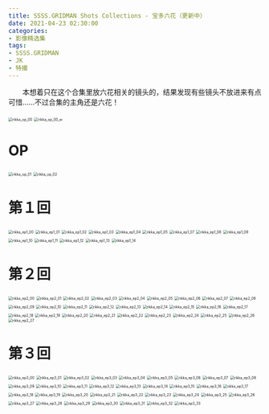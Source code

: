 ```yaml
---
title: SSSS.GRIDMAN Shots Collections - 宝多六花（更新中）
date: 2021-04-23 02:30:00
categories: 
- 影像精选集
tags: 
- SSSS.GRIDMAN
- JK
- 特撮
---
```


　　本想着只在这个合集里放六花相关的镜头的，结果发现有些镜头不放进来有点可惜……不过合集的主角还是六花！

<img src="https://raw.githubusercontent.com/toshiko0o/image-host/master/rikka_op_00.jpeg" alt="rikka_op_00" style="zoom:50%;" />

<img src="https://raw.githubusercontent.com/toshiko0o/image-host/master/rikka_op_00_w.jpeg" alt="rikka_op_00_w" style="zoom:50%;" />

<!--more-->

# OP

<img src="https://raw.githubusercontent.com/toshiko0o/image-host/master/rikka_op_01.jpeg" alt="rikka_op_01" style="zoom:50%;" />

<img src="https://raw.githubusercontent.com/toshiko0o/image-host/master/rikka_op_02.jpeg" alt="rikka_op_02" style="zoom:50%;" />

# 第１回

<img src="https://raw.githubusercontent.com/toshiko0o/image-host/master/rikka_ep1_00.jpeg" alt="rikka_ep1_00" style="zoom:50%;" />

<img src="https://raw.githubusercontent.com/toshiko0o/image-host/master/rikka_ep1_01.jpeg" alt="rikka_ep1_01" style="zoom:50%;" />

<img src="https://raw.githubusercontent.com/toshiko0o/image-host/master/rikka_ep1_02.jpeg" alt="rikka_ep1_02" style="zoom:50%;" />

<img src="https://raw.githubusercontent.com/toshiko0o/image-host/master/rikka_ep1_03.jpeg" alt="rikka_ep1_03" style="zoom:50%;" />

<img src="https://raw.githubusercontent.com/toshiko0o/image-host/master/rikka_ep1_04.jpeg" alt="rikka_ep1_04" style="zoom:50%;" />

<img src="https://raw.githubusercontent.com/toshiko0o/image-host/master/rikka_ep1_05.jpeg" alt="rikka_ep1_05" style="zoom:50%;" />

<img src="https://raw.githubusercontent.com/toshiko0o/image-host/master/rikka_ep1_07.jpeg" alt="rikka_ep1_07" style="zoom:50%;" />

<img src="https://raw.githubusercontent.com/toshiko0o/image-host/master/rikka_ep1_08.jpeg" alt="rikka_ep1_08" style="zoom:50%;" />

<img src="https://raw.githubusercontent.com/toshiko0o/image-host/master/rikka_ep1_09.jpeg" alt="rikka_ep1_09" style="zoom:50%;" />

<img src="https://raw.githubusercontent.com/toshiko0o/image-host/master/rikka_ep1_10.jpeg" alt="rikka_ep1_10" style="zoom:50%;" />

<img src="https://raw.githubusercontent.com/toshiko0o/image-host/master/rikka_ep1_11.jpeg" alt="rikka_ep1_11" style="zoom:50%;" />

<img src="https://raw.githubusercontent.com/toshiko0o/image-host/master/rikka_ep1_12.jpeg" alt="rikka_ep1_12" style="zoom:50%;" />

<img src="https://raw.githubusercontent.com/toshiko0o/image-host/master/rikka_ep1_13.jpeg" alt="rikka_ep1_13" style="zoom:50%;" />

<img src="https://raw.githubusercontent.com/toshiko0o/image-host/master/rikka_ep1_14.jpeg" alt="rikka_ep1_14" style="zoom:50%;" />

# 第２回

<img src="https://raw.githubusercontent.com/toshiko0o/image-host/master/rikka_ep2_00.jpeg" alt="rikka_ep2_00" style="zoom:50%;" />

<img src="https://raw.githubusercontent.com/toshiko0o/image-host/master/rikka_ep2_01.jpeg" alt="rikka_ep2_01" style="zoom:50%;" />

<img src="https://raw.githubusercontent.com/toshiko0o/image-host/master/rikka_ep2_02.jpeg" alt="rikka_ep2_02" style="zoom:50%;" />

<img src="https://raw.githubusercontent.com/toshiko0o/image-host/master/rikka_ep2_03.jpeg" alt="rikka_ep2_03" style="zoom:50%;" />

<img src="https://raw.githubusercontent.com/toshiko0o/image-host/master/rikka_ep2_04.jpeg" alt="rikka_ep2_04" style="zoom:50%;" />

<img src="https://raw.githubusercontent.com/toshiko0o/image-host/master/rikka_ep2_05.jpeg" alt="rikka_ep2_05" style="zoom:50%;" />

<img src="https://raw.githubusercontent.com/toshiko0o/image-host/master/rikka_ep2_06.jpeg" alt="rikka_ep2_06" style="zoom:50%;" />

<img src="https://raw.githubusercontent.com/toshiko0o/image-host/master/rikka_ep2_07.jpeg" alt="rikka_ep2_07" style="zoom:50%;" />

<img src="https://raw.githubusercontent.com/toshiko0o/image-host/master/rikka_ep2_08.jpeg" alt="rikka_ep2_08" style="zoom:50%;" />

<img src="https://raw.githubusercontent.com/toshiko0o/image-host/master/rikka_ep2_09.jpeg" alt="rikka_ep2_09" style="zoom:50%;" />

<img src="https://raw.githubusercontent.com/toshiko0o/image-host/master/rikka_ep2_10.jpeg" alt="rikka_ep2_10" style="zoom:50%;" />

<img src="https://raw.githubusercontent.com/toshiko0o/image-host/master/rikka_ep2_11.jpeg" alt="rikka_ep2_11" style="zoom:50%;" />

<img src="https://raw.githubusercontent.com/toshiko0o/image-host/master/rikka_ep2_12.jpeg" alt="rikka_ep2_12" style="zoom:50%;" />

<img src="https://raw.githubusercontent.com/toshiko0o/image-host/master/rikka_ep2_13.jpeg" alt="rikka_ep2_13" style="zoom:50%;" />

<img src="https://raw.githubusercontent.com/toshiko0o/image-host/master/rikka_ep2_14.jpeg" alt="rikka_ep2_14" style="zoom:50%;" />

<img src="https://raw.githubusercontent.com/toshiko0o/image-host/master/rikka_ep2_15.jpeg" alt="rikka_ep2_15" style="zoom:50%;" />

<img src="https://raw.githubusercontent.com/toshiko0o/image-host/master/rikka_ep2_16.jpeg" alt="rikka_ep2_16" style="zoom:50%;" />

<img src="https://raw.githubusercontent.com/toshiko0o/image-host/master/rikka_ep2_17.jpeg" alt="rikka_ep2_17" style="zoom:50%;" />

<img src="https://raw.githubusercontent.com/toshiko0o/image-host/master/rikka_ep2_18.jpeg" alt="rikka_ep2_18" style="zoom:50%;" />

<img src="https://raw.githubusercontent.com/toshiko0o/image-host/master/rikka_ep2_19.jpeg" alt="rikka_ep2_19" style="zoom:50%;" />

<img src="https://raw.githubusercontent.com/toshiko0o/image-host/master/rikka_ep2_20.jpeg" alt="rikka_ep2_20" style="zoom:50%;" />

<img src="https://raw.githubusercontent.com/toshiko0o/image-host/master/rikka_ep2_21.jpeg" alt="rikka_ep2_21" style="zoom:50%;" />

<img src="https://raw.githubusercontent.com/toshiko0o/image-host/master/rikka_ep2_22.jpeg" alt="rikka_ep2_22" style="zoom:50%;" />

<img src="https://raw.githubusercontent.com/toshiko0o/image-host/master/rikka_ep2_23.jpeg" alt="rikka_ep2_23" style="zoom:50%;" />

<img src="https://raw.githubusercontent.com/toshiko0o/image-host/master/rikka_ep2_24.jpeg" alt="rikka_ep2_24" style="zoom:50%;" />

<img src="https://raw.githubusercontent.com/toshiko0o/image-host/master/rikka_ep2_25.jpeg" alt="rikka_ep2_25" style="zoom:50%;" />

<img src="https://raw.githubusercontent.com/toshiko0o/image-host/master/rikka_ep2_26.jpeg" alt="rikka_ep2_26" style="zoom:50%;" />

<img src="https://raw.githubusercontent.com/toshiko0o/image-host/master/rikka_ep2_27.jpeg" alt="rikka_ep2_27" style="zoom:50%;" />

# 第３回

<img src="https://raw.githubusercontent.com/toshiko0o/image-host/master/rikka_ep3_00.jpeg" alt="rikka_ep3_00" style="zoom:50%;" />

<img src="https://raw.githubusercontent.com/toshiko0o/image-host/master/rikka_ep3_01.jpeg" alt="rikka_ep3_01" style="zoom:50%;" />

<img src="https://raw.githubusercontent.com/toshiko0o/image-host/master/rikka_ep3_02.jpeg" alt="rikka_ep3_02" style="zoom:50%;" />

<img src="https://raw.githubusercontent.com/toshiko0o/image-host/master/rikka_ep3_03.jpeg" alt="rikka_ep3_03" style="zoom:50%;" />

<img src="https://raw.githubusercontent.com/toshiko0o/image-host/master/rikka_ep3_04.jpeg" alt="rikka_ep3_04" style="zoom:50%;" />

<img src="https://raw.githubusercontent.com/toshiko0o/image-host/master/rikka_ep3_05.jpeg" alt="rikka_ep3_05" style="zoom:50%;" />

<img src="https://raw.githubusercontent.com/toshiko0o/image-host/master/rikka_ep3_06.jpeg" alt="rikka_ep3_06" style="zoom:50%;" />

<img src="https://raw.githubusercontent.com/toshiko0o/image-host/master/rikka_ep3_07.jpeg" alt="rikka_ep3_07" style="zoom:50%;" />

<img src="https://raw.githubusercontent.com/toshiko0o/image-host/master/rikka_ep3_08.jpeg" alt="rikka_ep3_08" style="zoom:50%;" />

<img src="https://raw.githubusercontent.com/toshiko0o/image-host/master/rikka_ep3_09.jpeg" alt="rikka_ep3_09" style="zoom:50%;" />

<img src="https://raw.githubusercontent.com/toshiko0o/image-host/master/rikka_ep3_10.jpeg" alt="rikka_ep3_10" style="zoom:50%;" />

<img src="https://raw.githubusercontent.com/toshiko0o/image-host/master/rikka_ep3_11.jpeg" alt="rikka_ep3_11" style="zoom:50%;" />

<img src="https://raw.githubusercontent.com/toshiko0o/image-host/master/rikka_ep3_12.jpeg" alt="rikka_ep3_12" style="zoom:50%;" />

<img src="https://raw.githubusercontent.com/toshiko0o/image-host/master/rikka_ep3_13.jpeg" alt="rikka_ep3_13" style="zoom:50%;" />

<img src="https://raw.githubusercontent.com/toshiko0o/image-host/master/rikka_ep3_14.jpeg" alt="rikka_ep3_14" style="zoom:50%;" />

<img src="https://raw.githubusercontent.com/toshiko0o/image-host/master/rikka_ep3_15.jpeg" alt="rikka_ep3_15" style="zoom:50%;" />

<img src="https://raw.githubusercontent.com/toshiko0o/image-host/master/rikka_ep3_16.jpeg" alt="rikka_ep3_16" style="zoom:50%;" />

<img src="https://raw.githubusercontent.com/toshiko0o/image-host/master/rikka_ep3_17.jpeg" alt="rikka_ep3_17" style="zoom:50%;" />

<img src="https://raw.githubusercontent.com/toshiko0o/image-host/master/rikka_ep3_18.jpeg" alt="rikka_ep3_18" style="zoom:50%;" />

<img src="https://raw.githubusercontent.com/toshiko0o/image-host/master/rikka_ep3_19.jpeg" alt="rikka_ep3_19" style="zoom:50%;" />

<img src="https://raw.githubusercontent.com/toshiko0o/image-host/master/rikka_ep3_20.jpeg" alt="rikka_ep3_20" style="zoom:50%;" />

<img src="https://raw.githubusercontent.com/toshiko0o/image-host/master/rikka_ep3_21.jpeg" alt="rikka_ep3_21" style="zoom:50%;" />

<img src="https://raw.githubusercontent.com/toshiko0o/image-host/master/rikka_ep3_22.jpeg" alt="rikka_ep3_22" style="zoom:50%;" />

<img src="https://raw.githubusercontent.com/toshiko0o/image-host/master/rikka_ep3_23.jpeg" alt="rikka_ep3_23" style="zoom:50%;" />

<img src="https://raw.githubusercontent.com/toshiko0o/image-host/master/rikka_ep3_24.jpeg" alt="rikka_ep3_24" style="zoom:50%;" />

<img src="https://raw.githubusercontent.com/toshiko0o/image-host/master/rikka_ep3_25.jpeg" alt="rikka_ep3_25" style="zoom:50%;" />

<img src="https://raw.githubusercontent.com/toshiko0o/image-host/master/rikka_ep3_26.jpeg" alt="rikka_ep3_26" style="zoom:50%;" />

<img src="https://raw.githubusercontent.com/toshiko0o/image-host/master/rikka_ep3_27.jpeg" alt="rikka_ep3_27" style="zoom:50%;" />

<img src="https://raw.githubusercontent.com/toshiko0o/image-host/master/rikka_ep3_28.jpeg" alt="rikka_ep3_28" style="zoom:50%;" />

<img src="https://raw.githubusercontent.com/toshiko0o/image-host/master/rikka_ep3_29.jpeg" alt="rikka_ep3_29" style="zoom:50%;" />

<img src="https://raw.githubusercontent.com/toshiko0o/image-host/master/rikka_ep3_30.jpeg" alt="rikka_ep3_30" style="zoom:50%;" />

<img src="https://raw.githubusercontent.com/toshiko0o/image-host/master/rikka_ep3_31.jpeg" alt="rikka_ep3_31" style="zoom:50%;" />

<img src="https://raw.githubusercontent.com/toshiko0o/image-host/master/rikka_ep3_32.jpeg" alt="rikka_ep3_32" style="zoom:50%;" />

<img src="https://raw.githubusercontent.com/toshiko0o/image-host/master/rikka_ep3_33.jpeg" alt="rikka_ep3_33" style="zoom:50%;" />